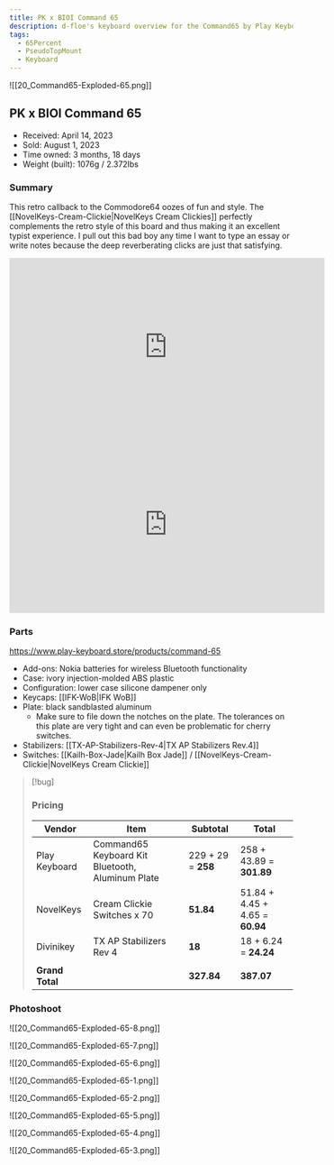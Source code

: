 ```yaml
---
title: PK x BIOI Command 65
description: d-floe's keyboard overview for the Command65 by Play Keyboard and BIOI.
tags:
  - 65Percent
  - PseudoTopMount
  - Keyboard
---
```


![[20_Command65-Exploded-65.png]]

## PK x BIOI Command 65

- Received: April 14, 2023
- Sold: August 1, 2023
- Time owned: 3 months, 18 days
- Weight (built): 1076g / 2.372lbs

### Summary

This retro callback to the Commodore64 oozes of fun and style. The [[NovelKeys-Cream-Clickie|NovelKeys Cream Clickies]] perfectly complements the retro style of this board and thus making it an excellent typist experience. I pull out this bad boy any time I want to type an essay or write notes because the deep reverberating clicks are just that satisfying.

<iframe width="560" height="315" src="https://www.youtube-nocookie.com/embed/Rp_AqlqRecU" title="YouTube video player" frameborder="0" allow="accelerometer; autoplay; clipboard-write; encrypted-media; gyroscope; picture-in-picture; web-share" allowfullscreen></iframe>
<iframe width="560" height="315" src="https://www.youtube-nocookie.com/embed/4gzmWPU9VB8" title="YouTube video player" frameborder="0" allow="accelerometer; autoplay; clipboard-write; encrypted-media; gyroscope; picture-in-picture; web-share" allowfullscreen></iframe>

### Parts

https://www.play-keyboard.store/products/command-65

- Add-ons: Nokia batteries for wireless Bluetooth functionality
- Case: ivory injection-molded ABS plastic
- Configuration: lower case silicone dampener only
- Keycaps: [[IFK-WoB|IFK WoB]]
- Plate: black sandblasted aluminum
    - Make sure to file down the notches on the plate. The tolerances on this plate are very tight and can even be problematic for cherry switches.
- Stabilizers: [[TX-AP-Stabilizers-Rev-4|TX AP Stabilizers Rev.4]]
- Switches: [[Kailh-Box-Jade|Kailh Box Jade]] / [[NovelKeys-Cream-Clickie|NovelKeys Cream Clickie]]

> [!bug]
> ### Pricing
> 
> | Vendor          | Item                                             | Subtotal           | Total                           |
> | --------------- | ------------------------------------------------ | ------------------ | ------------------------------- |
> | Play Keyboard   | Command65 Keyboard Kit Bluetooth, Aluminum Plate | 229 + 29 = **258** | 258 + 43.89 = **301.89**        |
> | NovelKeys       | Cream Clickie Switches x 70                      | **51.84**          | 51.84 + 4.45 + 4.65 = **60.94** |
> | Divinikey       | TX AP Stabilizers Rev 4                          | **18**             | 18 + 6.24 = **24.24**           |
> |                 |                                                  |
> | **Grand Total** |                                                  | **327.84**         | **387.07**                      |

### Photoshoot

![[20_Command65-Exploded-65-8.png]]

![[20_Command65-Exploded-65-7.png]]

![[20_Command65-Exploded-65-6.png]]

![[20_Command65-Exploded-65-1.png]]

![[20_Command65-Exploded-65-2.png]]

![[20_Command65-Exploded-65-5.png]]

![[20_Command65-Exploded-65-4.png]]

![[20_Command65-Exploded-65-3.png]]
